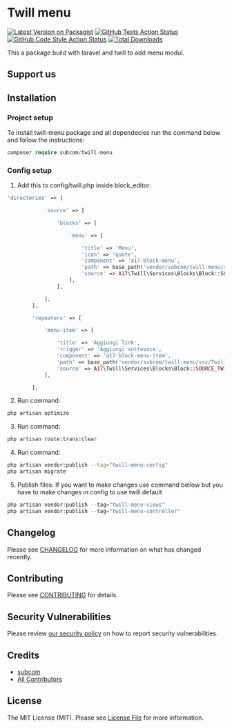 # Twill menu

[![Latest Version on Packagist](https://img.shields.io/packagist/v/subcom/twill-menu.svg?style=flat-square)](https://packagist.org/packages/subcom/twill-menu)
[![GitHub Tests Action Status](https://img.shields.io/github/workflow/status/subcom/twill-menu/run-tests?label=tests)](https://github.com/:vendor_slug/subcom/actions?query=workflow%3Arun-tests+branch%3Amain)
[![GitHub Code Style Action Status](https://img.shields.io/github/workflow/status/subcom/twill-menu/Check%20&%20fix%20styling?label=code%20style)](https://github.com/:vendor_slug/subcom/actions?query=workflow%3A"Check+%26+fix+styling"+branch%3Amain)
[![Total Downloads](https://img.shields.io/packagist/dt/subcom/twill-menu.svg?style=flat-square)](https://packagist.org/packages/subcom/twill-menu)

This a package build with laravel and twill to add menu modul.

## Support us


## Installation

### Project setup

To install twill-menu package and all dependecies run the command below and follow the instructions:

```php
composer require subcom/twill-menu
```

### Config setup

1. Add this to config/twill.php inside block_editor:

```php
'directories' => [

            'source' => [

                'blocks' => [

                    'menu' => [

                        'title' => 'Menu',
                        'icon' => 'quote',
                        'component' => 'a17-block-menu',
                        'path' => base_path('vendor/subcom/twill-menu/src/Twill/Capsules/Menus/resources/views/admin/blocks'),
                        'source' => A17\Twill\Services\Blocks\Block::SOURCE_TWILL,
                    ],
                ],

            ],
        ],

        'repeaters' => [

            'menu-item' => [

                'title' => 'Aggiungi link',
                'trigger' => 'Aggiungi sottovoce',
                'component' => 'a17-block-menu-item',
                'path' => base_path('vendor/subcom/twill-menu/src/Twill/Capsules/Menus/resources/views/admin/blocks'),
                'source' => A17\Twill\Services\Blocks\Block::SOURCE_TWILL,
            ],

        ],
```
2. Run command:
```bash
php artisan optimize
```

3. Run command:
```bash
php artisan route:trans:clear
```
4. Run command:
```bash
php artisan vendor:publish --tag="twill-menu-config"
php artisan migrate
```
5. Publish files:
If you want to make changes use command bellow but you have to make changes in config to use twill default

```php
php artisan vendor:publish --tag="twill-menu-views"
php artisan vendor:publish --tag="twill-menu-controller"
```
## Changelog

Please see [CHANGELOG](CHANGELOG.md) for more information on what has changed recently.

## Contributing

Please see [CONTRIBUTING](https://subcom.it) for details.

## Security Vulnerabilities

Please review [our security policy](../../security/policy) on how to report security vulnerabilities.

## Credits

- [subcom](https://github.com/SubcomDev)
- [All Contributors](../../contributors)

## License

The MIT License (MIT). Please see [License File](LICENSE.md) for more information.

